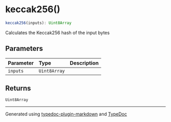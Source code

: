 # keccak256()

```ts
keccak256(inputs): Uint8Array
```

Calculates the Keccak256 hash of the input bytes

## Parameters

| Parameter | Type | Description |
| :------ | :------ | :------ |
| `inputs` | `Uint8Array` |  |

## Returns

`Uint8Array`

***

Generated using [typedoc-plugin-markdown](https://www.npmjs.com/package/typedoc-plugin-markdown) and [TypeDoc](https://typedoc.org/)
